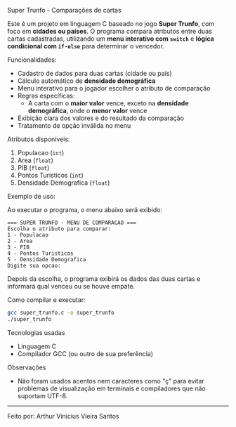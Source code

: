 
Super Trunfo - Comparações de cartas

Este é um projeto em linguagem C baseado no jogo **Super Trunfo**, com foco em **cidades ou países**. O programa compara atributos entre duas cartas cadastradas, utilizando um **menu interativo com `switch`** e **lógica condicional com `if-else`** para determinar o vencedor.

Funcionalidades:

- Cadastro de dados para duas cartas (cidade ou país)
- Cálculo automático de **densidade demográfica**
- Menu interativo para o jogador escolher o atributo de comparação
- Regras específicas:
  - A carta com o **maior valor** vence, exceto na **densidade demográfica**, onde o **menor valor** vence
- Exibição clara dos valores e do resultado da comparação
- Tratamento de opção inválida no menu

Atributos disponíveis:

1. Populacao (`int`)
2. Area (`float`)
3. PIB (`float`)
4. Pontos Turisticos (`int`)
5. Densidade Demografica (`float`)

Exemplo de uso:

Ao executar o programa, o menu abaixo será exibido:

```
=== SUPER TRUNFO - MENU DE COMPARACAO ===
Escolha o atributo para comparar:
1 - Populacao
2 - Area
3 - PIB
4 - Pontos Turisticos
5 - Densidade Demografica
Digite sua opcao:
```

Depois da escolha, o programa exibirá os dados das duas cartas e informará qual venceu ou se houve empate.

Como compilar e executar:

```bash
gcc super_trunfo.c -o super_trunfo
./super_trunfo
```

Tecnologias usadas

- Linguagem C
- Compilador GCC (ou outro de sua preferência)

Observações

- Não foram usados acentos nem caracteres como "ç" para evitar problemas de visualização em terminais e compiladores que não suportam UTF-8.

---

Feito por: Arthur Vinicius Vieira Santos
